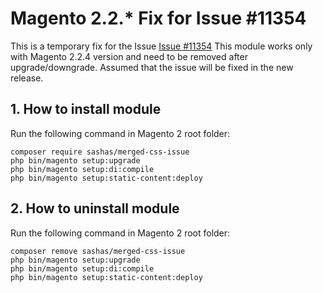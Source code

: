 # Magento 2.2.* Fix for Issue #11354
This is a temporary fix for the Issue [Issue #11354](https://github.com/magento/magento2/issues/11354)
This module works only with Magento 2.2.4 version and need to be removed after upgrade/downgrade. Assumed that the issue will be fixed in the new release. 

## 1. How to install module

Run the following command in Magento 2 root folder:

```
composer require sashas/merged-css-issue
php bin/magento setup:upgrade
php bin/magento setup:di:compile
php bin/magento setup:static-content:deploy
```

## 2. How to uninstall module

Run the following command in Magento 2 root folder:

```
composer remove sashas/merged-css-issue
php bin/magento setup:upgrade
php bin/magento setup:di:compile
php bin/magento setup:static-content:deploy
```
